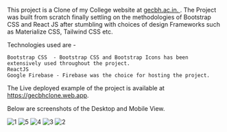 This project is a Clone of my College website at [gecbh.ac.in. ](https://gecbh.ac.in/).  The Project was built from scratch finally settling on the methodologies of Bootstrap CSS and React JS after stumbling with choices of design Frameworks such as Materialize CSS, Tailwind CSS etc.  

Technologies used are - 

    Bootstrap CSS  - Bootstrap CSS and Bootstrap Icons has been extensively used throughout the project.
    ReactJS
    Google Firebase - Firebase was the choice for hosting the project. 

The Live deployed example of the project is available at https://gecbhclone.web.app. 

Below are screenshots of the Desktop and Mobile View. 



![1](https://github.com/nagaspammer1200/moderncollegewebsite2/assets/142073795/aacf2c80-a597-454e-8a46-0b3da0bd9131)
![5](https://github.com/nagaspammer1200/moderncollegewebsite2/assets/142073795/7c7a8772-0d06-4e51-8772-52fd8659a99c)
![4](https://github.com/nagaspammer1200/moderncollegewebsite2/assets/142073795/118578bb-137d-47bf-bfbb-9f7717f8c0cb)
![3](https://github.com/nagaspammer1200/moderncollegewebsite2/assets/142073795/404418f2-cbff-4303-a215-a0ea1925a801)
![2](https://github.com/nagaspammer1200/moderncollegewebsite2/assets/142073795/dbf0106f-db26-46df-9d5b-d6e0051234e2)
